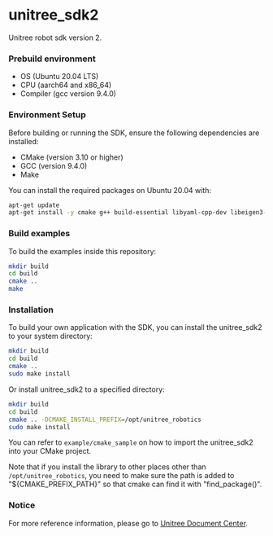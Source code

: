 # unitree_sdk2
Unitree robot sdk version 2.

### Prebuild environment
* OS  (Ubuntu 20.04 LTS)  
* CPU  (aarch64 and x86_64)   
* Compiler  (gcc version 9.4.0) 

### Environment Setup

Before building or running the SDK, ensure the following dependencies are installed:

- CMake (version 3.10 or higher)
- GCC (version 9.4.0)
- Make

You can install the required packages on Ubuntu 20.04 with:

```bash
apt-get update
apt-get install -y cmake g++ build-essential libyaml-cpp-dev libeigen3-dev libboost-all-dev libspdlog-dev libfmt-dev
```

### Build examples

To build the examples inside this repository:

```bash
mkdir build
cd build
cmake ..
make
```

### Installation

To build your own application with the SDK, you can install the unitree_sdk2 to your system directory:

```bash
mkdir build
cd build
cmake ..
sudo make install
```

Or install unitree_sdk2 to a specified directory:

```bash
mkdir build
cd build
cmake .. -DCMAKE_INSTALL_PREFIX=/opt/unitree_robotics
sudo make install
```

You can refer to `example/cmake_sample` on how to import the unitree_sdk2 into your CMake project. 

Note that if you install the library to other places other than `/opt/unitree_robotics`, you need to make sure the path is added to "${CMAKE_PREFIX_PATH}" so that cmake can find it with "find_package()".

### Notice
For more reference information, please go to [Unitree Document Center](https://support.unitree.com/home/zh/developer).
